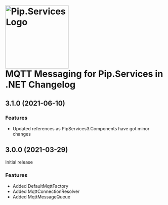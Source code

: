 # <img src="https://uploads-ssl.webflow.com/5ea5d3315186cf5ec60c3ee4/5edf1c94ce4c859f2b188094_logo.svg" alt="Pip.Services Logo" width="200"> <br/> MQTT Messaging for Pip.Services in .NET Changelog

## <a name="3.1.0"></a> 3.1.0 (2021-06-10) 

### Features
* Updated references as PipServices3.Components have got minor changes

## <a name="3.0.0"></a> 3.0.0 (2021-03-29)

Initial release

### Features

* Added DefaultMqttFactory
* Added MqttConnectionResolver
* Added MqttMessageQueue

